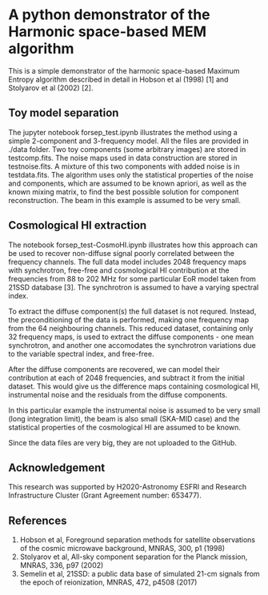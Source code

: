# A python demonstrator of the Harmonic space-based MEM algorithm

This is a simple demonstrator of the harmonic space-based Maximum Entropy algorithm
described in detail in Hobson et al (1998) [1] and Stolyarov et al (2002) [2].

## Toy model separation
The jupyter notebook forsep_test.ipynb illustrates the method using a simple 2-component and 3-frequency model. 
All the files are provided in ./data folder. Two toy components (some arbitrary images) are stored in testcomp.fits.
The noise maps used in data construction are stored in testnoise.fits. A mixture of this two components with added noise 
is in testdata.fits. The algorithm uses only the statistical properties of the noise and components, which are assumed to be
known apriori, as well as the known mixing matrix, to find the best possible solution for component reconstruction. 
The beam in this example is assumed to be very small.

## Cosmological HI extraction
The notebook forsep_test-CosmoHI.ipynb illustrates how this approach can be used to recover non-diffuse signal poorly correlated
between the frequency channels. The full data model includes 2048 frequency maps with synchrotron, free-free and cosmological HI
contribution at the frequencies from 88 to 202 MHz for some particular EoR model taken from 21SSD database [3]. The synchrotron
is assumed to have a varying spectral index.

To extract the diffuse component(s) the full dataset is not requred. Instead, the preconditioning of the data is performed, making one frequency
map from the 64 neighbouring channels. This reduced dataset, containing only 32 frequency maps, is used to extract the diffuse components - one mean synchrotron,
and another one accomodates the synchrotron variations due to the variable spectral index, and free-free.

After the diffuse components are recovered, we can model their contribution at each of 2048 frequencies, and subtract it from the initial dataset.
This would give us the difference maps containing cosmological HI, instrumental noise and the residuals from the diffuse components.

In this particular example the instrumental noise is assumed to be very small (long integration limit), the beam is also small (SKA-MID case) and the statistical
properties of the cosmological HI are assumed to be known.

Since the data files are very big, they are not uploaded to the GitHub.


## Acknowledgement

This research was supported by H2020-Astronomy ESFRI and Research
Infrastructure Cluster (Grant Agreement number: 653477).

## References

1. Hobson et al, Foreground separation methods for satellite observations of the cosmic microwave background, MNRAS, 300, p1 (1998)
2. Stolyarov et al, All-sky component separation for the Planck mission, MNRAS, 336, p97 (2002)
3. Semelin et al, 21SSD: a public data base of simulated 21-cm signals from the epoch of reionization, MNRAS, 472, p4508 (2017)
